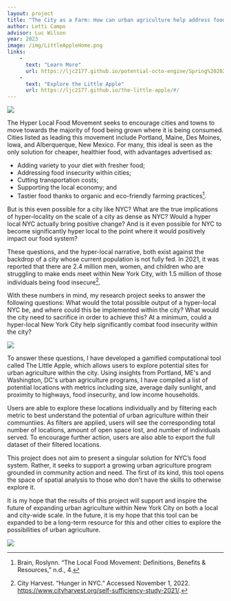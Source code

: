 ```yaml
---
layout: project
title: "The City as a Farm: How can urban agriculture help address food insecurity within New York City?"
author: Letti Campo
advisor: Luc Wilson
year: 2023
image: /img/LittleAppleHome.png
links:
    - 
      text: "Learn More"
      url: https://ljc2177.github.io/potential-octo-engine/Spring%202023/Colloquium/
    - 
      text: "Explore the Little Apple"
      url: https://ljc2177.github.io/the-little-apple/#/
---
```

[![](/img/UFSkyline.png)](https://ljc2177.github.io/potential-octo-engine/Spring%202023/Colloquium/)

The Hyper Local Food Movement seeks to encourage cities and towns to move towards the majority of food being grown where it is being consumed. Cities listed as leading this movement include Portland, Maine, Des Moines, Iowa, and Alberquerque, New Mexico. For many, this ideal is seen as the only solution for cheaper, healthier food, with advantages advertised as:

- Adding variety to your diet with fresher food;
- Addressing food insecurity within cities;
- Cutting transportation costs;
- Supporting the local economy; and
- Tastier food thanks to organic and eco-friendly farming practices[^1].

But is this even possible for a city like NYC? What are the true implications of hyper-locality on
the scale of a city as dense as NYC? Would a hyper local NYC actually bring positive change? And is it even possible for NYC to become significantly hyper local to the point where it would positively impact our food system?

These questions, and the hyper-local narrative, both exist against the backdrop of a city whose current population is not fully fed. In 2021, it was reported that there are 2.4 million men, women, and children who are struggling to make ends meet within New York City, with 1.5 million of those individuals being food insecure[^2].

With these numbers in mind, my research project seeks to answer the following questions: What would the total possible output of a hyper-local NYC be, and where could this be implemented within the city? What would the city need to sacrifice in order to achieve this? At a minimum, could a hyper-local New York City help significantly combat food insecurity within the city?

[![](/img/TheLittleApple.png)](https://ljc2177.github.io/the-little-apple/#/)

To answer these questions, I have developed a gamified computational tool called The Little Apple, which allows users to explore potential sites for urban agriculture within the city. Using insights from Portland, ME's and Washington, DC's urban agriculture programs, I have compiled a list of potential locations with metrics including size, average daily sunlight, and proximity to highways, food insecurity, and low income households.

Users are able to explore these locations individually and by filtering each metric to best understand the potential of urban agriculture within their communtiies. As filters are applied, users will see the corresponding total number of locations, amount of open space lost, and number of individuals served. To encourage further action, users are also able to export the full dataset of their filtered locations.

This project does not aim to present a singular solution for NYC’s food system. Rather, it seeks to support a growing urban agriculture program grounded in community action and need. The first of its kind, this tool opens the space of spatial analysis to those who don't have the skills to otherwise explore it.

It is my hope that the results of this project will support and inspire the future of expanding urban agriculture within New York City on both a local and city-wide scale. In the future, it is my hope that this tool can be expanded to be a long-term resource for this and other cities to explore the possibilities of urban agriculture.

[![](/img/VSkyline.png)](https://ljc2177.github.io/potential-octo-engine/Spring%202023/Colloquium/)

[^1]: Brain, Roslynn. “The Local Food Movement: Definitions, Benefits & Resources,” n.d., 4.
[^2]: City Harvest. “Hunger in NYC.” Accessed November 1, 2022. https://www.cityharvest.org/self-sufficiency-study-2021/.